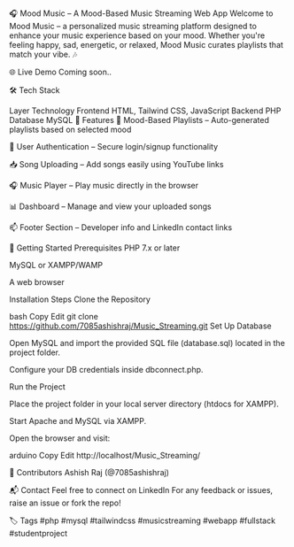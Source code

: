 🎧 Mood Music – A Mood-Based Music Streaming Web App
Welcome to Mood Music – a personalized music streaming platform designed to enhance your music experience based on your mood. Whether you're feeling happy, sad, energetic, or relaxed, Mood Music curates playlists that match your vibe. 🎶

🌐 Live Demo
Coming soon..

🛠️ Tech Stack

Layer	Technology
Frontend	HTML, Tailwind CSS, JavaScript
Backend	PHP
Database	MySQL
🎯 Features
🎵 Mood-Based Playlists – Auto-generated playlists based on selected mood

🔐 User Authentication – Secure login/signup functionality

📥 Song Uploading – Add songs easily using YouTube links

🎧 Music Player – Play music directly in the browser

📊 Dashboard – Manage and view your uploaded songs

📫 Footer Section – Developer info and LinkedIn contact links

🚀 Getting Started
Prerequisites
PHP 7.x or later

MySQL or XAMPP/WAMP

A web browser

Installation Steps
Clone the Repository

bash
Copy
Edit
git clone https://github.com/7085ashishraj/Music_Streaming.git
Set Up Database

Open MySQL and import the provided SQL file (database.sql) located in the project folder.

Configure your DB credentials inside dbconnect.php.

Run the Project

Place the project folder in your local server directory (htdocs for XAMPP).

Start Apache and MySQL via XAMPP.

Open the browser and visit:

arduino
Copy
Edit
http://localhost/Music_Streaming/

🙌 Contributors
Ashish Raj (@7085ashishraj)


📬 Contact
Feel free to connect on LinkedIn
For any feedback or issues, raise an issue or fork the repo!

🏷️ Tags
#php #mysql #tailwindcss #musicstreaming #webapp #fullstack #studentproject
